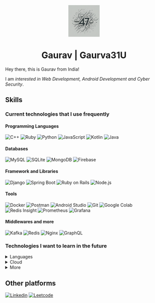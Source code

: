 <div align="center">
  <img src="gaurav-logo.jpg" width="20%" />
  <h1>Gaurav | Gaurva31U</h1>
</div>

Hey there, this is Gaurav from India!

I am _interested in Web Development, Android Development and Cyber Security_.


## Skills

### Current technologies that I use frequently

#### Programming Languages


![C++](https://img.shields.io/badge/C%2B%2B-00599C?style=for-the-badge&logo=c%2B%2B&logoColor=white)
![Ruby](https://img.shields.io/badge/Ruby-CC0000?style=for-the-badge&logo=ruby&logoColor=white)
![Python](https://img.shields.io/badge/Python-3776AB?style=for-the-badge&logo=python&logoColor=FFD43B)
![JavaScript](https://img.shields.io/badge/JavaScript-F7DF1E?style=for-the-badge&logo=javascript&logoColor=black)
![Kotlin](https://img.shields.io/badge/Kotlin-0095D5?style=for-the-badge&logo=kotlin&logoColor=FF9E0F)
![Java](https://img.shields.io/badge/Java-007396?style=for-the-badge&logo=&logoColor=white)




#### Databases

![MySQL](https://img.shields.io/badge/MySQL-005C84?style=for-the-badge&logo=mysql&logoColor=white)
![SQLite](https://img.shields.io/badge/SQLite-07405E?style=for-the-badge&logo=sqlite&logoColor=white)
![MongoDB](https://img.shields.io/badge/MongoDB-4DB33D?style=for-the-badge&logo=mongodb&logoColor=white)
![Firebase](https://img.shields.io/badge/Firebase-FF6F00?style=for-the-badge&logo=firebase&logoColor=white)
<!-- ![PostgreSQL](https://img.shields.io/badge/PostgreSQL-0064a5?style=for-the-badge&logo=postgresql&logoColor=white) -->


#### Framework and Libraries


![Django](https://img.shields.io/badge/Django-092E20?style=for-the-badge&logo=Django&logoColor=white)
![Spring Boot](https://img.shields.io/badge/SpringBoot-6DB33F?style=for-the-badge&logo=SpringBoot&logoColor=white)
![Ruby on Rails](https://img.shields.io/badge/Ruby%20on%20Rails-CC0000?style=for-the-badge&logo=rubyonrails&logoColor=white)
![Node.js](https://img.shields.io/badge/Node.js-339933?style=for-the-badge&logo=node.js&logoColor=white)


#### Tools

![Docker](https://img.shields.io/badge/Docker-2496ED?style=for-the-badge&logo=docker&logoColor=white)
![Postman](https://img.shields.io/badge/Postman-FF6C37?style=for-the-badge&logo=postman&logoColor=white)
![Android Studio](https://img.shields.io/badge/Android%20Studio-097E20?style=for-the-badge&logo=android-studio&logoColor=white)
![Git](https://img.shields.io/badge/Git-F05032?style=for-the-badge&logo=git&logoColor=white)
![Google Colab](https://img.shields.io/badge/Google%20Colab-F9AB00?style=for-the-badge&logo=googlecolab&logoColor=white)
![Redis Insight](https://img.shields.io/badge/Redis%20Insight-DC382D?style=for-the-badge&logo=redis&logoColor=white)
![Prometheus](https://img.shields.io/badge/Prometheus-E6522C?style=for-the-badge&logo=Prometheus&logoColor=white)
![Grafana](https://img.shields.io/badge/Grafana-F46800?style=for-the-badge&logo=Grafana&logoColor=white)


#### Middlewares and more
![Kafka](https://img.shields.io/badge/Kafka-000000?style=for-the-badge&logo=apachekafka&logoColor=white)
![Redis](https://img.shields.io/badge/Redis-DC382D?style=for-the-badge&logo=redis&logoColor=white)
![Nginx](https://img.shields.io/badge/Nginx-009639?style=for-the-badge&logo=nginx&logoColor=white)
![GraphQL](https://img.shields.io/badge/GraphQL-E10098?style=for-the-badge&logo=graphql&logoColor=white)


### Technologies I want to learn in the future

<details>
<summary>Languages</summary>

![typescript](https://img.shields.io/badge/typescript-000000?style=for-the-badge&logo=typescript&logoColor=white)
![Go](https://img.shields.io/badge/Go-00ADD8?style=for-the-badge&logo=Go&logoColor=white)

</details>

<!-- <details>
<summary>Framework and Libraries</summary>

<!-- ![hyperledger Fabric](https://img.shields.io/badge/hyperledger%20Fabric-2F3134?style=for-the-badge&logo=hyperledgerFabric&logoColor=white)
![express.js](https://img.shields.io/badge/express.js-404040?style=for-the-badge&logo=express&logoColor=white)


</details> -->

<details>
<summary>Cloud</summary>

![cloudflare](https://img.shields.io/badge/cloudflare-F38020?style=for-the-badge&logo=cloudflare&logoColor=white)
![Azure](https://img.shields.io/badge/Azure-0078D4?style=for-the-badge&logo=Microsoft-Azure&logoColor=white)
![Google Cloud](https://img.shields.io/badge/Google%20Cloud-4285F4?style=for-the-badge&logo=Google-Cloud&logoColor=white)
![Kubernetes](https://img.shields.io/badge/Kubernetes-326CE5?style=for-the-badge&logo=Kubernetes&logoColor=white)
![AWS](https://img.shields.io/badge/AWS-FF9900?style=for-the-badge&logo=Amazon-AWS&logoColor=white)


</details>
<details>
<summary>More</summary>

![grpc](https://img.shields.io/badge/grpc-000000?style=for-the-badge&logo=grpc&logoColor=white)

</details>

## Other platforms

[![Linkedin](https://img.shields.io/badge/-0A66C2?style=for-the-badge&logo=linkedin&logoColor=white)](https://linkedin.com/in/gaurav31u)
[![Leetcode](https://img.shields.io/badge/-FFA116?style=for-the-badge&logo=Leetcode&logoColor=white)](https://leetcode.com/u/Xiimoon/)

<!-- [![Gaurav’s github stats](https://github-readme-stats.vercel.app/api?username=Gaurav31U)](https://github.com/Gaurav31U) -->
<!-- [![Top Langs](https://github-readme-stats.vercel.app/api/top-langs/?username=Gaurav31U&layout=compact)](https://github.com/Gaurav31U) -->